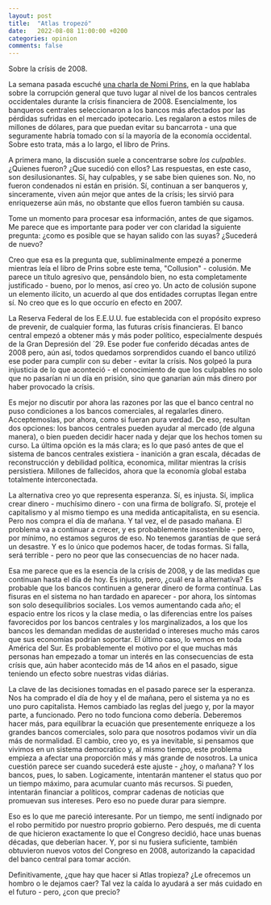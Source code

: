 ```yaml
---
layout: post
title:  "Atlas tropezó"
date:   2022-08-08 11:00:00 +0200
categories: opinion
comments: false
---
```


Sobre la crísis de 2008.

<!--more-->

La semana pasada escuché [una charla de Nomi Prins](https://www.youtube.com/watch?v=3JmWYRkMZRo), en la que hablaba sobre la corrupción general que tuvo lugar al nivel de los bancos centrales occidentales durante la crísis financiera de 2008. Esencialmente, los banqueros centrales seleccionaron a los bancos más afectados por las pérdidas sufridas en el mercado ipotecario. Les regalaron a estos miles de millones de dólares, para que puedan evitar su bancarrota - una que seguramente habría tomado con sí la mayoría de la economía occidental. Sobre esto trata, más a lo largo, el libro de Prins.

A primera mano, la discusión suele a concentrarse sobre *los culpables*. ¿Quienes fueron? ¿Que sucedió con ellos? Las respuestas, en este caso, son desilusionantes. Sí, hay culpables, y se sabe bien quienes son. No, no fueron condenados ni están en prisión. Sí, continuan a ser banqueros y, sinceramente, viven aún mejor que antes de la crísis; les sirvió para enriquezerse aún más, no obstante que ellos fueron también su causa.

Tome un momento para procesar esa información, antes de que sigamos. Me parece que es importante para poder ver con claridad la siguiente pregunta: ¿como es posible que se hayan salido con las suyas? ¿Sucederá de nuevo?

Creo que esa es la pregunta que, subliminalmente empezé a ponerme mientras leía el libro de Prins sobre este tema, "Collusion" - colusión. Me parece un título agresivo que, pensándolo bien, no esta completamente justificado - bueno, por lo menos, así creo yo. Un acto de colusión supone un elemento ilícito, un acuerdo al que dos entidades corruptas llegan entre sí. No creo que es lo que occurío en efecto en 2007.

La Reserva Federal de los E.E.U.U. fue establecida con el propósito expreso de prevenir, de cualquier forma, las futuras crísis financieras. El banco central empezó a obtener más y más poder político, especialmente después de la Gran Depresión del ´29. Ese poder fue conferido décadas antes de 2008 pero, aún así, todos quedamos sorprendidos cuando el banco utilizó ese poder para cumplir con su deber - evitar la crísis. Nos golpeó la pura injusticia de lo que aconteció - el conocimiento de que los culpables no solo que no pasarían ni un día en prisión, sino que ganarían aún más dinero por haber provocado la crísis.

Es mejor no discutir por ahora las razones por las que el banco central no puso condiciones a los bancos comerciales, al regalarles dinero. Acceptemoslas, por ahora, como si fueran pura verdad. De eso, resultan dos opciones: los bancos centrales pueden ayudar al mercado (de alguna manera), o bien pueden decidir hacer nada y dejar que los hechos tomen su curso. La última opción es la más clara; es lo que pasó antes de que el sistema de bancos centrales existiera - inanición a gran escala, décadas de reconstrucción y debilidad política, economica, militar mientras la crísis persistiera. Millones de fallecidos, ahora que la economía global estaba totalmente interconectada.

La alternativa creo yo que representa esperanza. Sí, es injusta. Sí, implica crear dinero - muchísimo dinero - con una firma de bolígrafo. Sí, proteje el capitalismo y al mismo tiempo es una medida anticapitalista, en su esencia. Pero nos compra el día de mañana. Y tal vez, el de pasado mañana. El problema va a continuar a crecer, y es probablemente insostenible - pero, por mínimo, no estamos seguros de eso. No tenemos garantías de que será un desastre. Y es lo único que podemos hacer, de todas formas. Si falla, será terrible - pero no peor que las consecuencias de no hacer nada.

Esa me parece que es la esencia de la crísis de 2008, y de las medidas que continuan hasta el día de hoy. Es injusto, pero, ¿cuál era la alternativa? Es probable que los bancos continuen a generar dinero de forma contínua. Las fisuras en el sistema no han tardado en aparecer - por ahora, los síntomas son solo desequilibrios sociales. Los vemos aumentando cada año; el espacio entre los ricos y la clase media, o las diferencias entre los países favorecidos por los bancos centrales y los marginalizados, a los que los bancos les demandan medidas de austeridad o intereses mucho más caros que sus economías podrían soportar. El último caso, lo vemos en toda América del Sur. Es probablemente el motivo por el que muchas más personas han empezado a tomar un interés en las consecuencias de esta crísis que, aún haber acontecido más de 14 años en el pasado, sigue teniendo un efecto sobre nuestras vidas diárias.

La clave de las decisiones tomadas en el pasado parece ser la esperanza. Nos ha comprado el día de hoy y el de mañana, pero el sistema ya no es uno puro capitalista. Hemos cambiado las reglas del juego y, por la mayor parte, a funcionado. Pero no todo funciona como debería. Deberemos hacer más, para equilibrar la ecuación que presentemente enriqueze a los grandes bancos comerciales, solo para que nosotros podamos vivir un día más de normalidad. El cambio, creo yo, es ya inevitable, si pensamos que vivimos en un sistema democratico y, al mismo tiempo, este problema empieza a afectar una proporción más y más grande de nosotros. La unica cuestión parece ser cuando sucederá este ajuste - ¿hoy, o mañana? Y los bancos, pues, lo saben. Logicamente, intentarán mantener el status quo por un tiempo máximo, para acumular cuanto más recursos. Si pueden, intentarán financiar a políticos, comprar cadenas de noticias que promuevan sus intereses. Pero eso no puede durar para siempre.

Eso es lo que me pareció interesante. Por un tiempo, me sentí indignado por el robo permitido por nuestro proprio gobierno. Pero después, me di cuenta de que hicieron exactamente lo que el Congreso decidió, hace unas buenas décadas, que deberían hacer. Y, por si nu fusiera suficiente, también obtuvieron nuevos votos del Congreso en 2008, autorizando la capacidad del banco central para tomar acción.

Definitivamente, ¿que hay que hacer si Atlas tropieza? ¿Le ofrecemos un hombro o le dejamos caer? Tal vez la caída lo ayudará a ser más cuidado en el futuro - pero, ¿con que precio?
